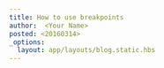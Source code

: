 ```yaml
---
title: How to use breakpoints
author:  <Your Name>
posted: <20160314>
_options:
  layout: app/layouts/blog.static.hbs
---
```

